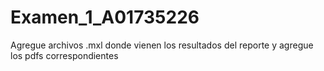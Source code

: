 # Examen_1_A01735226
Agregue archivos .mxl donde vienen los resultados del reporte y agregue los pdfs correspondientes

